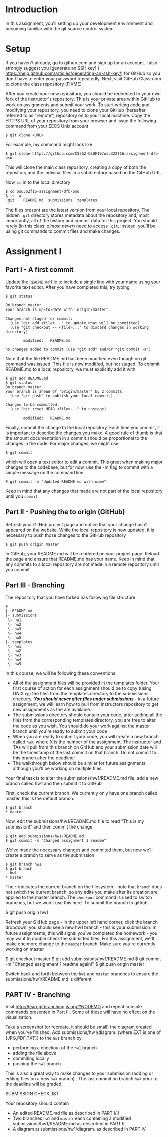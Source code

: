 # Introduction

In this assignment, you'll setting up your development environment and becoming familiar with the git source control system.   

# Setup

If you haven't already, go to github.com and sign up for an account.  I also strongly suggest you [generate an SSH key] ( https://help.github.com/articles/generating-an-ssh-key/) for GitHub so you don't have to enter your password repeatedly.   Next, visit GitHub Classroom to clone the class repository (FIXME) 

After you create your new repository, you should be redirected to your own fork of the instructor's repository.  This is your private area within GitHub to work on assignments and submit your work.  To start writing code and modifying your repository, you need to clone your GitHub (hereafter referred to as "remote") repository on to your local machine.  Copy the HTTPS URL of your repository from your browser and issue the following command from your EECS Unix account

`$ git clone <URL>`

For example, my command might look like

`$ git clone https://github.com/CS362-OSUF16/osu322f16-assignment-dfb-osu`

This will clone the main class repository, creating a copy of both the repository and the indiviual files in a subdirectory based on the GitHub URL. 

Now, `cd` in to the local directory

```
$ cd osu362f16-assignment-dfb-osu
$ ls -a
.git    README.md  submissions  templates
```

The files present are the latest version from your local repository. The hidden `.git` directory stores metadata about the repository and, most importantly, all of the history and commit data for this project.  You should rarely (in this class: *almost never*) need to access `.git`, instead, you'll be using git commands to commit files and make changes.

# Assignment I

## Part I - A first commit

Update the `README.md` file to include a single line with your name using your favorite text editor.  After you have completed this, try typing 


```
$ git status

On branch master
Your branch is up-to-date with 'origin/master'.

Changes not staged for commit:
  (use "git add <file>..." to update what will be committed)
  (use "git checkout -- <file>..." to discard changes in working directory)

        modified:   README.md

no changes added to commit (use "git add" and/or "git commit -a")
```

Note that the file README.md has been modified even though no git command was issued. This file is now modified, but not staged. To commit README.md to a local repository, we must explicitly add it with 

```
$ git add README.md
$ git status
On branch master
Your branch is ahead of 'origin/master' by 2 commits.
  (use "git push" to publish your local commits)

Changes to be committed:
  (use "git reset HEAD <file>..." to unstage)

        modified:   README.md
```

Finally, commit the change to the local repository. Each time you commit, it is important to describe the changes you make.  A good rule of thumb is that the amount documentation in a commit should be proportional to the changes in the code.  For major changes, we might use

```
$ git commit 
```

which will open a text editor to edit a commit. This great when making major changes to the codebase, but for now, use the -m flag to commit with a simple message on the command line.

```
# git commit -m "Updated README.md with name"
```

Keep in mind that any changes that made are not part of the local repository until you `commit` 


## Part II - Pushing the to origin (GitHub)

Refresh your GitHub project page and notice that your change hasn't appeared on the website.  While the local repository is now updated, it is necessary to push those changes to the GitHub repository

```
$ git push origin master
```

In GitHub, your README.md will be rendered on your project page. Reload the page and ensure that README.md has your name. Keep in mind that any commits to a local repository are not made in a remote repository until you commit 


## Part III - Branching

The repository that you have forked has following file structure

```
#
|- README.md
|- submissions
 \- hw1
 \- hw2
 \- hw3
 \- hw4
 \- hw5
|- templates
 \- hw1
 \- hw2
 \- hw3
 \- hw4
 \- hw5
 ```

In this course, we will be following these conventions:

- All of the assignment files will be provided in the templates folder.  Your first course of action for each assignment should be to copy (using UNIX `cp`) the files from the templates directory to the submissions directory.  ***You should never alter files under submissions*** - in a future assignment, we will learn how to pull from instructors repository to get new assignments as the are available.
- The submissions directory should contain your code, after adding all the files from the corresponding templates directory, you are free to alter the code as you wish. You should do your work against the master branch until you're ready to submit your code
- When you are ready to submit your code, you will create a new branch called `hwX`, where X is the number of the assignment.  The instructor and TAs will pull from this branch on GitHub and your submission date will be the timestamp of the last commit on that branch. Do not commit to this branch after the deadline!
- The walkthrough below should be similar for future assignments although you'll be working on multiple files.


Your final task is to alter the submissions/hw1/README.md file, add a new branch called hw1 and then submit it to GitHub

First, check the current branch. We currently only have one branch called master, this is the default branch.

```
$ git branch
* master
```

Now, edit the  submissions/hw1/README.md file to read "This is my submission!" and then commit the change

```
$ git add submissions/hw1/README.md 
$ git commit -m "Changed assignment 1 readme"
```

We've made the necessary changes and commited them, but now we'll create a branch to serve as the submission

```
$ git branch hw1
$ git branch
  hw1
* master
```

The `*` indicates the current branch on the filesystem - note that `branch` does not switch the current branch, so any edits you make after its creation are applied to the master branch.  The `checkout` command is used to switch branches, but we won't use this here.  To submit the branch to github

$ git push origin hw1

Refresh your GitHub page - in the upper left hand corner, click the branch dropdown: you should see a new hw1 branch - this is your submission. In future assignments, this will signal you've completed the homework - you may want to double check the submitted files.  For this assignment, we'll make one more change to the `master` branch. Make sure you're currently working on master 

$ git checkout master
$ git add submissions/hw1/README.md
$ git commit -m "Changed assignment 1 readme again!"
$ git push origin master

Switch back and forth between the `hw1` and `master` branches to ensure the submissions/hw1/README.md is different

## PART IV - Branching 

Visit http://learngitbranching.js.org/?NODEMO and repeat console commands presented in Part III.   Some of these will have no effect on the visualization.

Take a screenshot (or recreate, it should be small) the diagram created when you've finished. Add submissions/hw1/diagram.<EXT> (where EXT is one of {JPG,PDF,TXT}) to the `hw1` branch by

 - performing a checkout of the `hw1` branch
 - adding the file above
 - commiting locally
 - pushing the `hw1` branch

This is also a great way to make changes to your submission (adding or editing files on a new `hwX` branch) .  The last commit on branch `hwX` prior to the deadline will be graded.

SUBMISSION CHECKLIST

Your repository should contain

- An edited README.md file as described in PART I/II
- Two branches `hw1` and `master` each containing a modified submissions/hw1/README.md as described in PART III
- A diagram at submissions/hw1/diagram.<EXT> as described in PART IV






